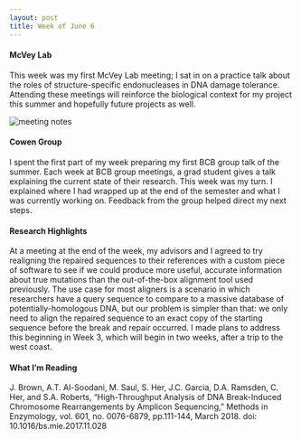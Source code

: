 ```yaml
---
layout: post
title: Week of June 6
---
```



#### McVey Lab 
This week was my first McVey Lab meeting; I sat in on a practice talk about the roles of structure-specific endonucleases in DNA damage tolerance. Attending these meetings will reinforce the biological context for my project this summer and hopefully future projects as well. 

![meeting notes](/images/McVeyLabJournal.png)


#### Cowen Group
I spent the first part of my week preparing my first BCB group talk of the summer. Each week at BCB group meetings, a grad student gives a talk explaining the current state of their research. This week was my turn. I explained where I had wrapped up at the end of the semester and what I was currently working on. Feedback from the group helped direct my next steps.

#### Research Highlights
At a meeting at the end of the week, my advisors and I agreed to try realigning the repaired sequences to their references with a custom piece of software to see if we could produce more useful, accurate information about true mutations than the out-of-the-box alignment tool used previously. The use case for most aligners is a scenario in which researchers have a query sequence to compare to a massive database of potentially-homologous DNA, but our problem is simpler than that: we only need to align the repaired sequence to an exact copy of the starting sequence before the break and repair occurred. I made plans to address this beginning in Week 3, which will begin in two weeks, after a trip to the west coast. 
 

#### What I’m Reading 
J. Brown, A.T. Al-Soodani, M. Saul, S. Her, J.C. Garcia, D.A. Ramsden, C. Her, and S.A. Roberts, “High-Throughput Analysis of DNA Break-Induced Chromosome Rearrangements by Amplicon Sequencing,” Methods in Enzymology, vol. 601, no. 0076-6879, pp.111-144, March 2018. doi: 10.1016/bs.mie.2017.11.028
